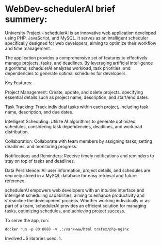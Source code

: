 # WebDev-schedulerAI brief summery:
University Project - 
schedulerAI is an innovative web application developed using PHP, JavaScript, and MySQL. It serves as an intelligent scheduler specifically designed for web developers, aiming to optimize their workflow and time management.

The application provides a comprehensive set of features to effectively manage projects, tasks, and deadlines. By leveraging artificial intelligence algorithms, schedulerAI analyzes workload, task priorities, and dependencies to generate optimal schedules for developers.

Key Features:

Project Management: Create, update, and delete projects, specifying essential details such as project name, description, and start/end dates.

Task Tracking: Track individual tasks within each project, including task name, description, and due dates.

Intelligent Scheduling: Utilize AI algorithms to generate optimized schedules, considering task dependencies, deadlines, and workload distribution.

Collaboration: Collaborate with team members by assigning tasks, setting deadlines, and monitoring progress.

Notifications and Reminders: Receive timely notifications and reminders to stay on top of tasks and deadlines.

Data Persistence: All user information, project details, and schedules are securely stored in a MySQL database for easy retrieval and future reference.

schedulerAI empowers web developers with an intuitive interface and intelligent scheduling capabilities, aiming to enhance productivity and streamline the development process. Whether working individually or as part of a team, schedulerAI provides an efficient solution for managing tasks, optimizing schedules, and achieving project success.

To serve the app, run:
 ```
 docker run -p 80:8080 -v .:/var/www/html trafex/php-nginx
 ```
 Involved JS libraries used:
 1.
